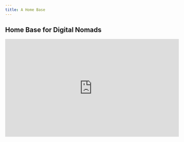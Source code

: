 ```yaml
---
title: A Home Base
---
```


## Home Base for Digital Nomads

<iframe width="560" height="315" src="https://www.youtube.com/embed/mDqQWjw3iPQ" title="YouTube video player" frameborder="0" allow="accelerometer; autoplay; clipboard-write; encrypted-media; gyroscope; picture-in-picture" allowfullscreen></iframe>